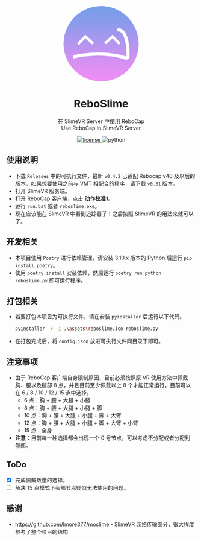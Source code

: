 <!-- markdownlint-disable MD033 MD041 -->
<p align="center">
  <img src="./assets/round_reboslime.png" style="border-radius: 100px;" width="200" height="200" alt="ReboSlime">
</p>


<div align="center">

# ReboSlime

<!-- prettier-ignore-start -->
<!-- markdownlint-disable-next-line MD036 -->
<div>在 SlimeVR Server 中使用 ReboCap</div>
<div style="margin-bottom: 12px">Use ReboCap in SlimeVR Server</div>

<!-- prettier-ignore-end -->

</div>

<p align="center">
  <a href="https://raw.githubusercontent.com/colasama/reboslime/master/LICENSE">
    <img src="https://img.shields.io/github/license/colasama/reboslime" alt="license">
  </a>
  <img src="https://img.shields.io/badge/python-3.10.x-blue?logo=python&logoColor=edb641" alt="python">
</p>



## 使用说明

- 下载 `Releases` 中的可执行文件，最新 `v0.4.2` 已适配 Rebocap v40 及以后的版本，如果想要使用之前与 VMT 相配合的程序，请下载 `v0.31` 版本。
- 打开 SlimeVR 服务端。
- 打开 ReboCap 客户端，点击 **动作校准1**。
- 运行 `run.bat` 或者 `reboslime.exe`。
- 现在应该能在 SlimeVR 中看到追踪器了！之后按照 SlimeVR 的用法来就可以了。

## 开发相关

- 本项目使用 `Poetry` 进行依赖管理，请安装 3.10.x 版本的 Python 后运行 `pip install poetry`。
- 使用 `poetry install` 安装依赖，然后运行 `poetry run python reboslime.py` 即可运行程序。

## 打包相关

- 若要打包本项目为可执行文件，请在安装 `pyinstaller` 后运行以下代码。

  ```bash
  pyinstaller -F -i .\assets\reboslime.ico reboslime.py
  ```

- 在打包完成后，将 `config.json` 放进可执行文件同目录下即可。

## 注意事项

- 由于 ReboCap 客户端自身限制原因，目前必须按照原 VR 使用方法中佩戴胸、腰以及腿部 8 点，并且目前至少佩戴以上 8 个才能正常运行，目前可以在 6 / 8 / 10 / 12 / 15 点中选择。
  - 6 点：胸 + 腰 + 大腿 + 小腿
  - 8 点：胸 + 腰 + 大腿 + 小腿 + 脚
  - 10 点：胸 + 腰 + 大腿 + 小腿 + 脚 + 大臂
  - 12 点：胸 + 腰 + 大腿 + 小腿 + 脚 + 大臂 + 小臂
  - 15 点：全身
- **注意**：目前每一种选择都会出现一个 0 号节点，可以考虑不分配或者分配到 髋部。

## ToDo

- [x] 完成佩戴数量的选择。
- [ ] 解决 15 点模式下头部节点疑似无法使用的问题。

## 感谢

- https://github.com/lmore377/moslime - SlimeVR 网络传输部分，很大程度参考了整个项目的结构
